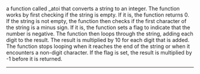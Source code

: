 a function called _atoi that converts a string to an integer. The function works by first checking if the string is empty. If it is, the function returns 0. If the string is not empty, the function then checks if the first character of the string is a minus sign. If it is, the function sets a flag to indicate that the number is negative. The function then loops through the string, adding each digit to the result. The result is multiplied by 10 for each digit that is added. The function stops looping when it reaches the end of the string or when it encounters a non-digit character. If the flag is set, the result is multiplied by -1 before it is returned.

---------------

